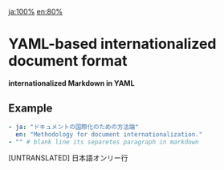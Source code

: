 [ja:100%](/dist/ja/index.md) [en:80%](/dist/en/index.md)

# YAML-based internationalized document format
**internationalized Markdown in YAML**
## Example
```yaml
- ja: "ドキュメントの国際化のための方法論"
  en: "Methodology for document internationalization."
- "" # blank line its separetes paragraph in markdown
```
[UNTRANSLATED] 日本語オンリー行